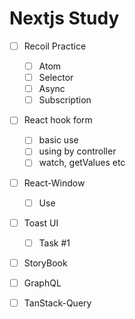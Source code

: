 # Nextjs Study

- [ ] Recoil Practice

  - [ ] Atom
  - [ ] Selector
  - [ ] Async
  - [ ] Subscription

- [ ] React hook form

  - [ ] basic use
  - [ ] using by controller
  - [ ] watch, getValues etc

- [ ] React-Window

  - [ ] Use

- [ ] Toast UI

  - [ ] Task #1

- [ ] StoryBook

- [ ] GraphQL

- [ ] TanStack-Query
